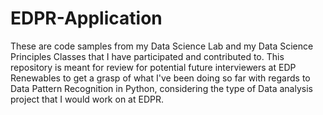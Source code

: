 # EDPR-Application
These are code samples from my Data Science Lab and my Data Science Principles Classes that I have participated and contributed to. This repository is meant for review for potential future interviewers at EDP Renewables to get a grasp of what I've been doing so far with regards to Data Pattern Recognition in Python, considering the type of Data analysis project that I would work on at EDPR.
